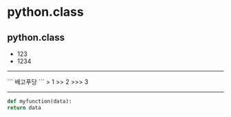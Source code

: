 # python.class
## python.class
- 123
- 1234
<hr>
```
배고푸당
```
> 1
>> 2
>>> 3
<hr>

```python
def myfunction(data):
return data
```

